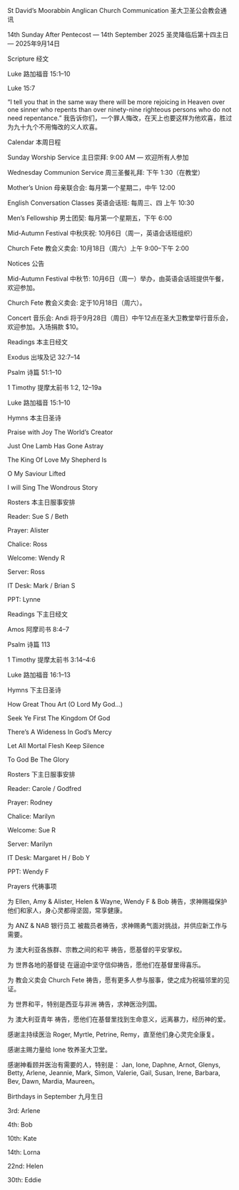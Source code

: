 St David’s Moorabbin Anglican Church Communication
圣大卫圣公会教会通讯

14th Sunday After Pentecost — 14th September 2025
圣灵降临后第十四主日 — 2025年9月14日

Scripture 经文

Luke 路加福音 15:1–10

Luke 15:7

“I tell you that in the same way there will be more rejoicing in Heaven over one sinner who repents than over ninety-nine righteous persons who do not need repentance.”
我告诉你们，一个罪人悔改，在天上也要这样为他欢喜，胜过为九十九个不用悔改的义人欢喜。

Calendar 本周日程

Sunday Worship Service 主日崇拜: 9:00 AM — 欢迎所有人参加

Wednesday Communion Service 周三圣餐礼拜: 下午 1:30（在教堂）

Mother’s Union 母亲联合会: 每月第一个星期二，中午 12:00

English Conversation Classes 英语会话班: 每周三、四 上午 10:30

Men’s Fellowship 男士团契: 每月第一个星期五，下午 6:00

Mid-Autumn Festival 中秋庆祝: 10月6日（周一，英语会话班组织）

Church Fete 教会义卖会: 10月18日（周六）上午 9:00–下午 2:00

Notices 公告

Mid-Autumn Festival 中秋节: 10月6日（周一）举办，由英语会话班提供午餐，欢迎参加。

Church Fete 教会义卖会: 定于10月18日（周六）。

Concert 音乐会: Andi 将于9月28日（周日）中午12点在圣大卫教堂举行音乐会，欢迎参加。入场捐款 $10。

Readings 本主日经文

Exodus 出埃及记 32:7–14

Psalm 诗篇 51:1–10

1 Timothy 提摩太前书 1:2, 12–19a

Luke 路加福音 15:1–10

Hymns 本主日圣诗

Praise with Joy The World’s Creator

Just One Lamb Has Gone Astray

The King Of Love My Shepherd Is

O My Saviour Lifted

I will Sing The Wondrous Story

Rosters 本主日服事安排

Reader: Sue S / Beth

Prayer: Alister

Chalice: Ross

Welcome: Wendy R

Server: Ross

IT Desk: Mark / Brian S

PPT: Lynne

Readings 下主日经文

Amos 阿摩司书 8:4–7

Psalm 诗篇 113

1 Timothy 提摩太前书 3:14–4:6

Luke 路加福音 16:1–13

Hymns 下主日圣诗

How Great Thou Art (O Lord My God…)

Seek Ye First The Kingdom Of God

There’s A Wideness In God’s Mercy

Let All Mortal Flesh Keep Silence

To God Be The Glory

Rosters 下主日服事安排

Reader: Carole / Godfred

Prayer: Rodney

Chalice: Marilyn

Welcome: Sue R

Server: Marilyn

IT Desk: Margaret H / Bob Y

PPT: Wendy F

Prayers 代祷事项

为 Ellen, Amy & Alister, Helen & Wayne, Wendy F & Bob 祷告，求神赐福保护他们和家人，身心灵都得坚固，常享健康。

为 ANZ & NAB 银行员工 被裁员者祷告，求神赐勇气面对挑战，并供应新工作与需要。

为 澳大利亚各族群、宗教之间的和平 祷告，愿基督的平安掌权。

为 世界各地的基督徒 在逼迫中坚守信仰祷告，愿他们在基督里得喜乐。

为 教会义卖会 Church Fete 祷告，愿有更多人参与服事，使之成为祝福邻里的见证。

为 世界和平，特别是西亚与非洲 祷告，求神医治列国。

为 澳大利亚青年 祷告，愿他们在基督里找到生命意义，远离暴力，经历神的爱。

感谢主持续医治 Roger, Myrtle, Petrine, Remy，直至他们身心灵完全康复。

感谢主赐力量给 Ione 牧养圣大卫堂。

感谢神看顾并医治有需要的人，特别是：
Jan, Ione, Daphne, Arnot, Glenys, Betty, Arlene, Jeannie, Mark, Simon, Valerie, Gail, Susan, Irene, Barbara, Bev, Dawn, Mardia, Maureen。

Birthdays in September 九月生日

3rd: Arlene

4th: Bob

10th: Kate

14th: Lorna

22nd: Helen

30th: Eddie
